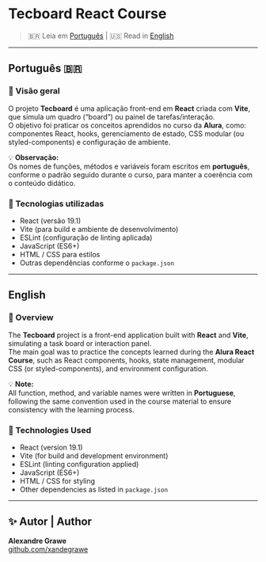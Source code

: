 # Tecboard React Course

> 🇧🇷 Leia em [Português](#português) | 🇺🇸 Read in [English](#english)

---

## Português 🇧🇷 

### 🎯 Visão geral

O projeto **Tecboard** é uma aplicação front-end em **React** criada com **Vite**, que simula um quadro (“board”) ou painel de tarefas/interação.  
O objetivo foi praticar os conceitos aprendidos no curso da **Alura**, como: componentes React, hooks, gerenciamento de estado, CSS modular (ou styled-components) e configuração de ambiente.

💡 **Observação:**  
Os nomes de funções, métodos e variáveis foram escritos em **português**, conforme o padrão seguido durante o curso, para manter a coerência com o conteúdo didático.

### 🚀 Tecnologias utilizadas

- React (versão 19.1)  
- Vite (para build e ambiente de desenvolvimento)  
- ESLint (configuração de linting aplicada)  
- JavaScript (ES6+)  
- HTML / CSS para estilos  
- Outras dependências conforme o `package.json`

---

## English

### 🎯 Overview

The **Tecboard** project is a front-end application built with **React** and **Vite**, simulating a task board or interaction panel.  
The main goal was to practice the concepts learned during the **Alura React Course**, such as React components, hooks, state management, modular CSS (or styled-components), and environment configuration.

💡 **Note:**  
All function, method, and variable names were written in **Portuguese**, following the same convention used in the course material to ensure consistency with the learning process.

### 🚀 Technologies Used

- React (version 19.1)  
- Vite (for build and development environment)  
- ESLint (linting configuration applied)  
- JavaScript (ES6+)  
- HTML / CSS for styling  
- Other dependencies as listed in `package.json`

---

## ✨ Autor | Author

**Alexandre Grawe**  
[github.com/xandegrawe](https://github.com/xandegrawe)
